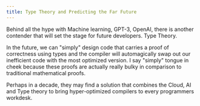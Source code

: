 ```yaml
---
title: Type Theory and Predicting the Far Future
---
```


Behind all the hype with Machine learning, GPT-3, OpenAI, there is another contender that will set the stage for future developers.
Type Theory.

In the future, we can "simply" design code that carries a proof of correctness using types and the compiler will automagically swap out our inefficient code with the most optimized version. I say "simply" tongue in cheek because these proofs are actually really bulky in comparison to traditional mathematical proofs.

Perhaps in a decade, they may find a solution that combines the Cloud, AI and Type theory to bring hyper-optimized compilers to every programmers workdesk.

